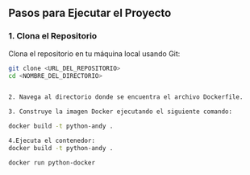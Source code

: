 ## Pasos para Ejecutar el Proyecto

### 1. Clona el Repositorio

Clona el repositorio en tu máquina local usando Git:

```bash
git clone <URL_DEL_REPOSITORIO>
cd <NOMBRE_DEL_DIRECTORIO>


2. Navega al directorio donde se encuentra el archivo Dockerfile.

3. Construye la imagen Docker ejecutando el siguiente comando:

docker build -t python-andy .

4.Ejecuta el contenedor:
docker build -t python-andy .

docker run python-docker



